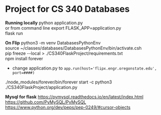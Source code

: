 # Project for CS 340 Databases

**Running locally**
python application.py  
or from command line
export FLASK_APP=application.py  
flask run  


**On Flip**
python3 -m venv DatabasesPythonEnv  
source ~/classes/databases/DatabasesPythonEnv/bin/activate.csh  
pip freeze --local > ./CS340FlaskProject/requirements.txt  
npm install forever  
* change application.py to `app.run(host='flipx.engr.oregonstate.edu', port=####)`  

./node_modules/forever/bin/forever start -c python3 ./CS340FlaskProject/application.py

**Mysql for flask**
https://pymysql.readthedocs.io/en/latest/index.html  
https://github.com/PyMySQL/PyMySQL  
https://www.python.org/dev/peps/pep-0249/#cursor-objects  
